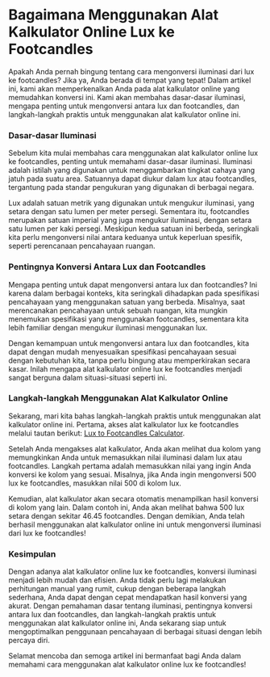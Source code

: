 Bagaimana Menggunakan Alat Kalkulator Online Lux ke Footcandles
===============================================================

Apakah Anda pernah bingung tentang cara mengonversi iluminasi dari lux ke footcandles? Jika ya, Anda berada di tempat yang tepat! Dalam artikel ini, kami akan memperkenalkan Anda pada alat kalkulator online yang memudahkan konversi ini. Kami akan membahas dasar-dasar iluminasi, mengapa penting untuk mengonversi antara lux dan footcandles, dan langkah-langkah praktis untuk menggunakan alat kalkulator online ini.

### Dasar-dasar Iluminasi

Sebelum kita mulai membahas cara menggunakan alat kalkulator online lux ke footcandles, penting untuk memahami dasar-dasar iluminasi. Iluminasi adalah istilah yang digunakan untuk menggambarkan tingkat cahaya yang jatuh pada suatu area. Satuannya dapat diukur dalam lux atau footcandles, tergantung pada standar pengukuran yang digunakan di berbagai negara.

Lux adalah satuan metrik yang digunakan untuk mengukur iluminasi, yang setara dengan satu lumen per meter persegi. Sementara itu, footcandles merupakan satuan imperial yang juga mengukur iluminasi, dengan setara satu lumen per kaki persegi. Meskipun kedua satuan ini berbeda, seringkali kita perlu mengonversi nilai antara keduanya untuk keperluan spesifik, seperti perencanaan pencahayaan ruangan.

### Pentingnya Konversi Antara Lux dan Footcandles

Mengapa penting untuk dapat mengonversi antara lux dan footcandles? Ini karena dalam berbagai konteks, kita seringkali dihadapkan pada spesifikasi pencahayaan yang menggunakan satuan yang berbeda. Misalnya, saat merencanakan pencahayaan untuk sebuah ruangan, kita mungkin menemukan spesifikasi yang menggunakan footcandles, sementara kita lebih familiar dengan mengukur iluminasi menggunakan lux.

Dengan kemampuan untuk mengonversi antara lux dan footcandles, kita dapat dengan mudah menyesuaikan spesifikasi pencahayaan sesuai dengan kebutuhan kita, tanpa perlu bingung atau memperkirakan secara kasar. Inilah mengapa alat kalkulator online lux ke footcandles menjadi sangat berguna dalam situasi-situasi seperti ini.

### Langkah-langkah Menggunakan Alat Kalkulator Online

Sekarang, mari kita bahas langkah-langkah praktis untuk menggunakan alat kalkulator online ini. Pertama, akses alat kalkulator lux ke footcandles melalui tautan berikut: [Lux to Footcandles Calculator](https://www.onlinecalculatorsfree.com/id/tools/lux-to-footcandles-calculator.html).

Setelah Anda mengakses alat kalkulator, Anda akan melihat dua kolom yang memungkinkan Anda untuk memasukkan nilai iluminasi dalam lux atau footcandles. Langkah pertama adalah memasukkan nilai yang ingin Anda konversi ke kolom yang sesuai. Misalnya, jika Anda ingin mengonversi 500 lux ke footcandles, masukkan nilai 500 di kolom lux.

Kemudian, alat kalkulator akan secara otomatis menampilkan hasil konversi di kolom yang lain. Dalam contoh ini, Anda akan melihat bahwa 500 lux setara dengan sekitar 46.45 footcandles. Dengan demikian, Anda telah berhasil menggunakan alat kalkulator online ini untuk mengonversi iluminasi dari lux ke footcandles!

### Kesimpulan

Dengan adanya alat kalkulator online lux ke footcandles, konversi iluminasi menjadi lebih mudah dan efisien. Anda tidak perlu lagi melakukan perhitungan manual yang rumit, cukup dengan beberapa langkah sederhana, Anda dapat dengan cepat mendapatkan hasil konversi yang akurat. Dengan pemahaman dasar tentang iluminasi, pentingnya konversi antara lux dan footcandles, dan langkah-langkah praktis untuk menggunakan alat kalkulator online ini, Anda sekarang siap untuk mengoptimalkan penggunaan pencahayaan di berbagai situasi dengan lebih percaya diri.

Selamat mencoba dan semoga artikel ini bermanfaat bagi Anda dalam memahami cara menggunakan alat kalkulator online lux ke footcandles!